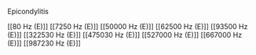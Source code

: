 Epicondylitis

[[80 Hz (E)]]
[[7250 Hz (E)]]
[[50000 Hz (E)]]
[[62500 Hz (E)]]
[[93500 Hz (E)]]
[[322530 Hz (E)]]
[[475030 Hz (E)]]
[[527000 Hz (E)]]
[[667000 Hz (E)]]
[[987230 Hz (E)]]